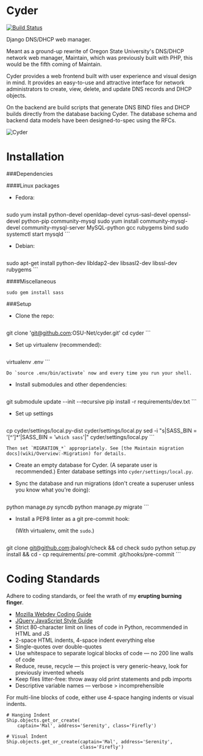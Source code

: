 Cyder
=====

[![Build Status](https://travis-ci.org/OSU-Net/cyder.png?branch=master)](https://travis-ci.org/OSU-Net/cyder)

Django DNS/DHCP web manager.

Meant as a ground-up rewrite of Oregon State University's DNS/DHCP network web
manager, Maintain, which was previously built with PHP, this would be the fifth
coming of Maintain.

Cyder provides a web frontend built with user experience and visual design in
mind. It provides an easy-to-use and attractive interface for network
administrators to create, view, delete, and update DNS records and DHCP
objects.

On the backend are build scripts that generate DNS BIND files and DHCP builds
directly from the database backing Cyder. The database schema and backend
data models have been designed-to-spec using the RFCs.

![Cyder](http://i.imgur.com/p8Rmbvv.png)


Installation
============

###Dependencies

####Linux packages

- Fedora:

    ```
sudo yum install python-devel openldap-devel cyrus-sasl-devel openssl-devel python-pip community-mysql
sudo yum install community-mysql-devel community-mysql-server MySQL-python gcc rubygems bind
sudo systemctl start mysqld
    ```

- Debian:

    ```
sudo apt-get install python-dev libldap2-dev libsasl2-dev libssl-dev rubygems
    ```

<!-- TODO: add MySQL, pip, etc. -->

####Miscellaneous

```
sudo gem install sass
```

###Setup

- Clone the repo:

    ```
git clone 'git@github.com:OSU-Net/cyder.git'
cd cyder
    ```

- Set up virtualenv (recommended):

    ```
virtualenv .env
    ```

    Do `source .env/bin/activate` now and every time you run your shell.

- Install submodules and other dependencies:

    ```
git submodule update --init --recursive
pip install -r requirements/dev.txt
    ```
- Set up settings

    ```
cp cyder/settings/local.py-dist cyder/settings/local.py
sed -i "s|SASS_BIN = '[^']*'|SASS_BIN = '`which sass`'|" cyder/settings/local.py
    ```
    
    Then set `MIGRATION_*` appropriately. See [the Maintain migration docs](wiki/Overview:-Migration) for details.

- Create an empty database for Cyder. (A separate user is recommended.) Enter database settings into `cyder/settings/local.py`.

- Sync the database and run migrations (don't create a superuser unless you know what you're doing):

    ```
python manage.py syncdb
python manage.py migrate
    ```

- Install a PEP8 linter as a git pre-commit hook:

    (With virtualenv, omit the `sudo`.)

    ```
git clone git@github.com:jbalogh/check && cd check
sudo python setup.py install && cd -
cp requirements/.pre-commit .git/hooks/pre-commit
    ```


Coding Standards
================

Adhere to coding standards, or feel the wrath of my **erupting burning finger**.

- [Mozilla Webdev Coding Guide](http://mozweb.readthedocs.org/en/latest/reference/index.html)
- [JQuery JavaScript Style Guide](http://contribute.jquery.org/style-guide/js/)
- Strict 80-character limit on lines of code in Python, recommended in HTML and JS
- 2-space HTML indents, 4-space indent everything else
- Single-quotes over double-quotes
- Use whitespace to separate logical blocks of code — no 200 line walls of code
- Reduce, reuse, recycle — this project is very generic-heavy, look for previously invented wheels
- Keep files litter-free: throw away old print statements and pdb imports
- Descriptive variable names — verbose > incomprehensible

For multi-line blocks of code, either use 4-space hanging indents or visual indents.

```
# Hanging Indent
Ship.objects.get_or_create(
    captain='Mal', address='Serenity', class='Firefly')

# Visual Indent
Ship.objects.get_or_create(captain='Mal', address='Serenity',
                           class='Firefly')
```

